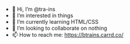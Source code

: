 - 👋 Hi, I’m @tra-ins
- 👀 I’m interested in things
- 🌱 I’m currently learning HTML/CSS
- 💞️ I’m looking to collaborate on nothing
- 📫 How to reach me: https://btrains.carrd.co/

